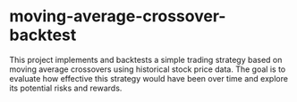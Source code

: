 # moving-average-crossover-backtest
This project implements and backtests a simple trading strategy based on moving average crossovers using historical stock price data. The goal is to evaluate how effective this strategy would have been over time and explore its potential risks and rewards.
